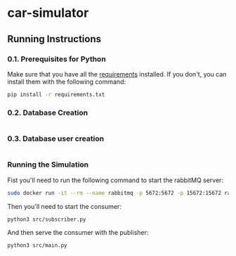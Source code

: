 # car-simulator
 
## Running Instructions


### 0.1. Prerequisites for Python
Make sure that you have all the [requirements]([requirements](https://github.com/GDevigili/car-simulator/blob/main/requirements.txt)) installed. If you don't, you can install them with the following command:

```bash
pip install -r requirements.txt
```

### 0.2. Database Creation

```bash 
```

### 0.3. Database user creation

```bash 
```

### Running the Simulation

Fist you'll need to run the following command to start the rabbitMQ server:

```bash
sudo docker run -it --rm --name rabbitmq -p 5672:5672 -p 15672:15672 rabbitmq:3-management
```

Then you'll need to start the consumer:

```bash
python3 src/subscriber.py
```

And then serve the consumer with the publisher:
```
python3 src/main.py
```